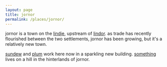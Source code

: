 ```yaml
---
layout: page
title: jornor
permalink: /places/jornor/
---
```


jornor is a town on the [lindje](/places/lindje), upstream of [lindor](/places/lindor). as trade has recently flourished between the two settlements, jornor has been growing, but it's a relatively new town. 

[sundew](/friends/sundew) and [plum](/friends/plum) work here now in a sparkling new building. [something](something) lives on a hill in the hinterlands of jornor.